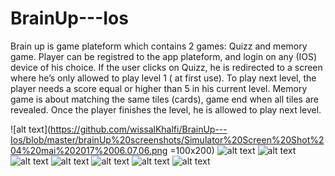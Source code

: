 # BrainUp---Ios

Brain up is game plateform which contains 2 games: Quizz and memory game.
Player can be registred to the app plateform, and login on any (IOS) device of his choice.
If the user clicks on Quizz, he is redirected to a screen where he’s only allowed to play level 1 ( at first use).
To play next level, the player needs a score equal or higher than 5 in his current level.
Memory game is about matching the same tiles (cards), game end when all tiles are revealed.
Once the player finishes the level, he is allowed to play next level.


![alt text](https://github.com/wissalKhalfi/BrainUp---Ios/blob/master/brainUp%20screenshots/Simulator%20Screen%20Shot%204%20mai%202017%2006.07.06.png =100x200)
![alt text](https://github.com/wissalKhalfi/BrainUp---Ios/blob/master/brainUp%20screenshots/Simulator%20Screen%20Shot%204%20mai%202017%2006.07.20.png)
![alt text](https://github.com/wissalKhalfi/BrainUp---Ios/blob/master/brainUp%20screenshots/Simulator%20Screen%20Shot%204%20mai%202017%2006.07.22.png)
![alt text](https://github.com/wissalKhalfi/BrainUp---Ios/blob/master/brainUp%20screenshots/Simulator%20Screen%20Shot%204%20mai%202017%2006.07.27.png)
![alt text](https://github.com/wissalKhalfi/BrainUp---Ios/blob/master/brainUp%20screenshots/Simulator%20Screen%20Shot%204%20mai%202017%2006.07.30.png)
![alt text](https://github.com/wissalKhalfi/BrainUp---Ios/blob/master/brainUp%20screenshots/Simulator%20Screen%20Shot%204%20mai%202017%2006.07.39.png)
![alt text](https://github.com/wissalKhalfi/BrainUp---Ios/blob/master/brainUp%20screenshots/Simulator%20Screen%20Shot%204%20mai%202017%2006.07.48.png)
![alt text](https://github.com/wissalKhalfi/BrainUp---Ios/blob/master/brainUp%20screenshots/Simulator%20Screen%20Shot%204%20mai%202017%2006.08.00.png)
